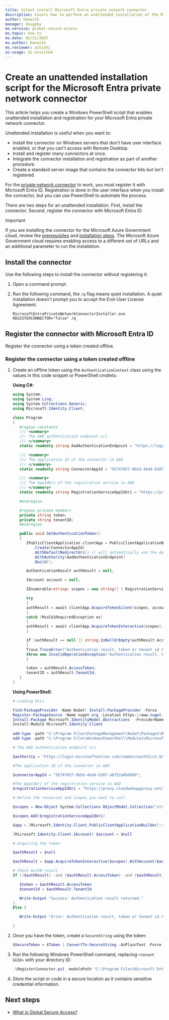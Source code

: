 ```yaml
---
title: Silent install Microsoft Entra private network connector
description: Covers how to perform an unattended installation of the Microsoft Entra private network connector.
author: kenwith
manager: dougeby
ms.service: global-secure-access
ms.topic: how-to
ms.date: 02/21/2025
ms.author: kenwith
ms.reviewer: ashishj
ai-usage: ai-assisted
---
```


# Create an unattended installation script for the Microsoft Entra private network connector

This article helps you create a Windows PowerShell script that enables unattended installation and registration for your Microsoft Entra private network connector.

Unattended installation is useful when you want to:

* Install the connector on Windows servers that don't have user interface enabled, or that you can't access with Remote Desktop.
* Install and register many connectors at once.
* Integrate the connector installation and registration as part of another procedure.
* Create a standard server image that contains the connector bits but isn't registered.

For the [private network connector](concept-connectors.md) to work, you must register it with Microsoft Entra ID. Registration is done in the user interface when you install the connector, but you can use PowerShell to automate the process.

There are two steps for an unattended installation. First, install the connector. Second, register the connector with Microsoft Entra ID.

> [!IMPORTANT]
> If you are installing the connector for the Microsoft Azure Government cloud, review the [prerequisites](~/identity/hybrid/connect/reference-connect-government-cloud.md#allow-access-to-urls) and [installation steps](~/identity/hybrid/connect/reference-connect-government-cloud.md#install-the-agent-for-the-azure-government-cloud). The Microsoft Azure Government cloud requires enabling access to a different set of URLs and an additional parameter to run the installation.

## Install the connector
Use the following steps to install the connector without registering it:

1. Open a command prompt.
2. Run the following command, the `/q` flag means quiet installation. A quiet installation doesn't prompt you to accept the End-User License Agreement.

   ```
   MicrosoftEntraPrivateNetworkConnectorInstaller.exe REGISTERCONNECTOR="false" /q
   ```

## Register the connector with Microsoft Entra ID
Register the connector using a token created offline.

### Register the connector using a token created offline
1. Create an offline token using the `AuthenticationContext` class using the values in this code snippet or PowerShell cmdlets:

   **Using C#:**

   ```csharp
   using System;
   using System.Linq;
   using System.Collections.Generic;
   using Microsoft.Identity.Client;

   class Program
   {
      #region constants
      /// <summary>
      /// The AAD authentication endpoint uri
      /// </summary>
      static readonly string AadAuthenticationEndpoint = "https://login.microsoftonline.com/common/oauth2/v2.0/authorize";

      /// <summary>
      /// The application ID of the connector in AAD
      /// </summary>
      static readonly string ConnectorAppId = "55747057-9b5d-4bd4-b387-abf52a8bd489";
   
      /// <summary>
      /// The AppIdUri of the registration service in AAD
      /// </summary>
      static readonly string RegistrationServiceAppIdUri = "https://proxy.cloudwebappproxy.net/registerapp/user_impersonation";

      #endregion

      #region private members
      private string token;
      private string tenantID;
      #endregion

      public void GetAuthenticationToken()
      {
         IPublicClientApplication clientApp = PublicClientApplicationBuilder
            .Create(ConnectorAppId)
            .WithDefaultRedirectUri() // will automatically use the default Uri for native app
            .WithAuthority(AadAuthenticationEndpoint)
            .Build();

         AuthenticationResult authResult = null;

         IAccount account = null;

         IEnumerable<string> scopes = new string[] { RegistrationServiceAppIdUri };

         try
         {
         authResult = await clientApp.AcquireTokenSilent(scopes, account).ExecuteAsync();
         }
         catch (MsalUiRequiredException ex)
         {
         authResult = await clientApp.AcquireTokenInteractive(scopes).ExecuteAsync();
         }

         if (authResult == null || string.IsNullOrEmpty(authResult.AccessToken) || string.IsNullOrEmpty(authResult.TenantId))
         {
         Trace.TraceError("Authentication result, token or tenant id returned are null");
         throw new InvalidOperationException("Authentication result, token or tenant id returned are null");
         }

         token = authResult.AccessToken;
         tenantID = authResult.TenantId;
      }
   }
   ```

   **Using PowerShell:**
   ```powershell
   # Loading DLLs

   Find-PackageProvider -Name NuGet| Install-PackageProvider -Force
   Register-PackageSource -Name nuget.org -Location https://www.nuget.org/api/v2 -ProviderName NuGet
   Install-Package Microsoft.IdentityModel.Abstractions  -ProviderName Nuget -RequiredVersion 6.22.0.0 
   Install-Module Microsoft.Identity.Client
 
   add-type -path "C:\Program Files\PackageManagement\NuGet\Packages\Microsoft.IdentityModel.Abstractions.6.22.0\lib\net461\Microsoft.IdentityModel.Abstractions.dll"
   add-type -path "C:\Program Files\WindowsPowerShell\Modules\Microsoft.Identity.Client\4.53.0\Microsoft.Identity.Client.dll"

   # The AAD authentication endpoint uri

   $authority = "https://login.microsoftonline.com/common/oauth2/v2.0/authorize"

   #The application ID of the connector in AAD

   $connectorAppId = "55747057-9b5d-4bd4-b387-abf52a8bd489";

   #The AppIdUri of the registration service in AAD
   $registrationServiceAppIdUri = "https://proxy.cloudwebappproxy.net/registerapp/user_impersonation"

   # Define the resources and scopes you want to call

   $scopes = New-Object System.Collections.ObjectModel.Collection["string"] 

   $scopes.Add($registrationServiceAppIdUri)

   $app = [Microsoft.Identity.Client.PublicClientApplicationBuilder]::Create($connectorAppId).WithAuthority($authority).WithDefaultRedirectUri().Build()

   [Microsoft.Identity.Client.IAccount] $account = $null

   # Acquiring the token

   $authResult = $null

   $authResult = $app.AcquireTokenInteractive($scopes).WithAccount($account).ExecuteAsync().ConfigureAwait($false).GetAwaiter().GetResult()

   # Check AuthN result
   If (($authResult) -and ($authResult.AccessToken) -and ($authResult.TenantId)) {

      $token = $authResult.AccessToken
      $tenantId = $authResult.TenantId

      Write-Output "Success: Authentication result returned."
   }
   Else {

      Write-Output "Error: Authentication result, token or tenant id returned with null."

   } 
   ```
1. Once you have the token, create a `SecureString` using the token:
   ```powershell
   $SecureToken = $Token | ConvertTo-SecureString -AsPlainText -Force
   ```
1. Run the following Windows PowerShell command, replacing `<tenant GUID>` with your directory ID:

   ```powershell
   .\RegisterConnector.ps1 -modulePath "C:\Program Files\Microsoft Entra private network connector\Modules\" -moduleName "MicrosoftEntraPrivateNetworkConnectorPSModule" -Authenticationmode Token -Token $SecureToken -TenantId <tenant GUID> -Feature ApplicationProxy
   ```
1. Store the script or code in a secure location as it contains sensitive credential information.

## Next steps
- [What is Global Secure Access?](overview-what-is-global-secure-access.md)

